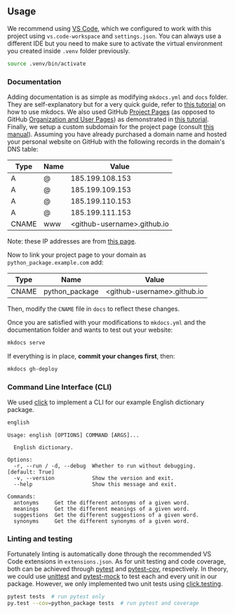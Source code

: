 ## Usage

We recommend using [VS Code](https://code.visualstudio.com/), which we configured to work with this project using `vs.code-workspace` and `settings.json`. You can always use a different IDE but you need to make sure to activate the virtual environment you created inside `.venv` folder previously.

```sh
source .venv/bin/activate
```

### Documentation

Adding documentation is as simple as modifying `mkdocs.yml` and `docs` folder. They are self-explanatory but for a very quick guide, refer to [this tutorial](https://www.mkdocs.org/) on how to use mkdocs. We also used GitHub [Project Pages](https://help.github.com/articles/user-organization-and-project-pages/#project-pages-sites) (as opposed to GitHub [Organization and User Pages](https://help.github.com/articles/user-organization-and-project-pages/#user-and-organization-pages-sites)) as demonstrated in [this tutorial](https://www.mkdocs.org/user-guide/deploying-your-docs/). Finally, we setup a custom subdomain for the project page (consult [this manual](https://help.github.com/articles/using-a-custom-domain-with-github-pages/)). Assuming you have already purchased a domain name and hosted your personal website on GitHub with the following records in the domain's DNS table:

<!-- table is generated using: https://www.tablesgenerator.com/markdown_tables -->
| Type  | Name | Value                             |
|-------|------|-----------------------------------|
| A     | @    | 185.199.108.153                   |
| A     | @    | 185.199.109.153                   |
| A     | @    | 185.199.110.153                   |
| A     | @    | 185.199.111.153                   |
| CNAME | www  | &lt;github-username&gt;.github.io |

Note: these IP addresses are from [this page](https://help.github.com/articles/setting-up-an-apex-domain/).

Now to link your project page to your domain as `python_package.example.com` add:

| Type  | Name           | Value                             |
|-------|----------------|-----------------------------------|
| CNAME | python_package | &lt;github-username&gt;.github.io |

Then, modify the `CNAME` file in `docs` to reflect these changes. 

Once you are satisfied with your modifications to `mkdocs.yml` and the documentation folder and wants to test out your website:

```sh
mkdocs serve
```

If everything is in place, **commit your changes first**, then:

```sh
mkdocs gh-deploy
```

### Command Line Interface (CLI)

We used [click](https://click.palletsprojects.com/en/7.x/) to implement a CLI for our example English dictionary package.

```sh
english
```

```
Usage: english [OPTIONS] COMMAND [ARGS]...

  English dictionary.

Options:
  -r, --run / -d, --debug  Whether to run without debugging.  [default: True]
  -v, --version            Show the version and exit.
  --help                   Show this message and exit.

Commands:
  antonyms     Get the different antonyms of a given word.
  meanings     Get the different meanings of a given word.
  suggestions  Get the different suggestions of a given word.
  synonyms     Get the different synonyms of a given word.
```

### Linting and testing

Fortunately linting is automatically done through the recommended VS Code extensions in `extensions.json`. As for unit testing and code coverage, both can be achieved through [pytest](https://pytest.org) and [pytest-cov](https://pytest-cov.readthedocs.io/en/latest/), respectively. In theory, we could use [unittest](https://docs.python.org/3.7/library/unittest.html) and [pytest-mock](https://pypi.org/project/pytest-mock/) to test each and every unit in our package. However, we only implemented two unit tests using [click.testing](https://click.palletsprojects.com/en/7.x/testing/).

```sh
pytest tests  # run pytest only
py.test --cov=python_package tests  # run pytest and coverage
```
